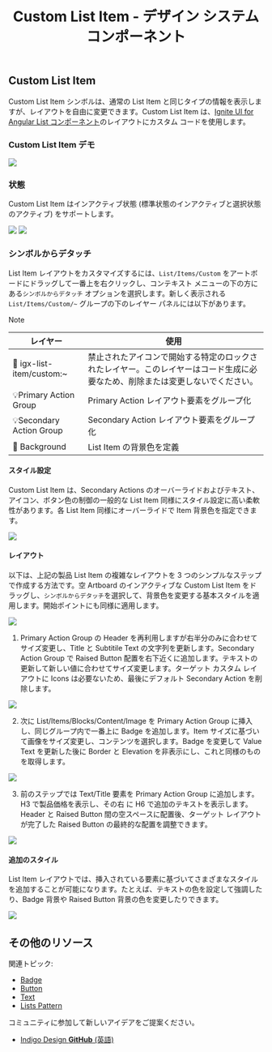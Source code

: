 ﻿---
title: Custom List Item - デザイン システム コンポーネント
_description: List Items コレクションは、完全なカスタマイズ可能な Custom レイアウトを作成する List Item を含みます。
_keywords: デザイン システム, Sketch, Ignite UI for Angular, コンポーネント, UI ライブラリ, ウィジェット
_language: ja
---

## Custom List Item

Custom List Item シンボルは、通常の List Item と同じタイプの情報を表示しますが、レイアウトを自由に変更できます。Custom List Item は、[Ignite UI for Angular List コンポーネント](https://jp.infragistics.com/products/ignite-ui-angular/angular/components/list.html)のレイアウトにカスタム コードを使用します。

### Custom List Item デモ

![](../images/list_item_custom_demo.png)

### 状態

Custom List Item はインアクティブ状態 (標準状態のインアクティブと選択状態のアクティブ) をサポートします。

![](../images/list_item_custom_inactive.png)
![](../images/list_item_custom_active.png)

### シンボルからデタッチ

List Item レイアウトをカスタマイズするには、`List/Items/Custom` をアートボードにドラッグして一番上を右クリックし、コンテキスト メニューの下の方にある`シンボルからデタッチ` オプションを選択します。新しく表示される `List/Items/Custom/~` グループの下のレイヤー パネルには以下があります。

> [!Note]
> | レイヤー | 使用 |
> | ----------------------------- | ---------------------------------------- |
> | 🚫 igx-list-item/custom:~ | 禁止されたアイコンで開始する特定のロックされたレイヤー。このレイヤーはコード生成に必要なため、削除または変更しないでください。 |
> | 💡Primary Action Group | Primary Action レイアウト要素をグループ化 |
> | 💡Secondary Action Group | Secondary Action レイアウト要素をグループ化 |
> | 🌈 Background | List Item の背景色を定義 |

#### スタイル設定

Custom List Item は、Secondary Actions のオーバーライドおよびテキスト、アイコン、ボタン色の制御の一般的な List Item 同様にスタイル設定に高い柔軟性があります。各 List Item 同様にオーバーライドで Item 背景色を指定できます。

![](../images/list_item_custom_styling.png)

#### レイアウト

以下は、上記の製品 List Item の複雑なレイアウトを 3 つのシンプルなステップで作成する方法です。空 Artboard のインアクティブな Custom List Item をドラッグし、`シンボルからデタッチ`を選択して、背景色を変更する基本スタイルを適用します。開始ポイントにも同様に適用します。

![](../images/list_item_custom_layout0.png)

1.  Primary Action Group の Header を再利用しますが右半分のみに合わせてサイズ変更し、Title と Subtitile Text の文字列を更新します。Secondary Action Group で Raised Button 配置を右下近くに追加します。テキストの更新して新しい値に合わせてサイズ変更します。ターゲット カスタム レイアウトに Icons は必要ないため、最後にデフォルト Secondary Action を削除します。

![](../images/list_item_custom_layout1.png)

2.  次に List/Items/Blocks/Content/Image を Primary Action Group に挿入し、同じグループ内で一番上に Badge を追加します。Item サイズに基づいて画像をサイズ変更し、コンテンツを選択します。Badge を変更して Value Text を更新した後に Border と Elevation を非表示にし、これと同様のものを取得します。

![](../images/list_item_custom_layout2.png)

3.  前のステップでは Text/Title 要素を Primary Action Group に追加します。H3 で製品価格を表示し、その右 に H6 で追加のテキストを表示します。Header と Raised Button 間の空スペースに配置後、ターゲット レイアウトが完了した Raised Button の最終的な配置を調整できます。

![](../images/list_item_custom_layout3.png)

#### 追加のスタイル

List Item レイアウトでは、挿入されている要素に基づいてさまざまなスタイルを追加することが可能になります。たとえば、テキストの色を設定して強調したり、Badge 背景や Raised Button 背景の色を変更したりできます。

![](../images/list_item_custom_layout_styled.png)

## その他のリソース

関連トピック:

- [Badge](badge.md)
- [Button](button.md)
- [Text](text.md)
- [Lists Pattern](lists.md)
  <div class="divider--half"></div>

コミュニティに参加して新しいアイデアをご提案ください。

- [Indigo Design **GitHub** (英語)](https://github.com/IgniteUI/design-system-docfx)
